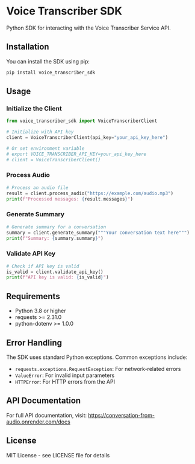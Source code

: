 # Voice Transcriber SDK

Python SDK for interacting with the Voice Transcriber Service API.

## Installation

You can install the SDK using pip:

```bash
pip install voice_transcriber_sdk
```

## Usage

### Initialize the Client

```python
from voice_transcriber_sdk import VoiceTranscriberClient

# Initialize with API key
client = VoiceTranscriberClient(api_key="your_api_key_here")

# Or set environment variable
# export VOICE_TRANSCRIBER_API_KEY=your_api_key_here
# client = VoiceTranscriberClient()
```

### Process Audio

```python
# Process an audio file
result = client.process_audio("https://example.com/audio.mp3")
print(f"Processed messages: {result.messages}")
```

### Generate Summary

```python
# Generate summary for a conversation
summary = client.generate_summary("""Your conversation text here""")
print(f"Summary: {summary.summary}")
```

### Validate API Key

```python
# Check if API key is valid
is_valid = client.validate_api_key()
print(f"API key is valid: {is_valid}")
```

## Requirements

- Python 3.8 or higher
- requests >= 2.31.0
- python-dotenv >= 1.0.0

## Error Handling

The SDK uses standard Python exceptions. Common exceptions include:
- `requests.exceptions.RequestException`: For network-related errors
- `ValueError`: For invalid input parameters
- `HTTPError`: For HTTP errors from the API

## API Documentation

For full API documentation, visit: https://conversation-from-audio.onrender.com/docs

## License

MIT License - see LICENSE file for details
